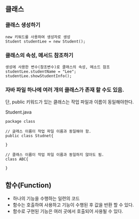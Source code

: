 ## 클래스 

### 클래스 생성하기
```
new 키워드를 사용하여 생성자로 생성
Student studentLee = new Student();
```
### 클래스의 속성, 메서드 참조하기
```
생성에 사용한 변수(참조변수)로 클래스의 속성, 메소드 참조
studentLee.studentName = "Lee";
studentLee.showStudentInfo();
```

### 자바 파일 하나에 여러 개의 클래스가 존재 할 수도 있음.
 단, public 키워드가 있는 클래스는 작업 파일과 이름이 동일해야한다.

Student.java
```
package class

// 글래스 이름이 작업 파일 이름과 동일해야 함.
public class Studnet{

}

// 클래스 이름이 작업 파일 이름과 동일하지 않아도 됨.
class ABC{

}
```

## 함수(Function)
 - 하나의 기능을 수행하는 일련의 코드
 - 함수는 호출하여 사용하고 기능이 수행된 후 값을 반환 할 수 있다.
 - 함수로 구현된 기능은 여러 곳에서 호출되어 사용될 수 있다.
